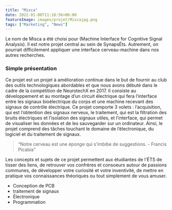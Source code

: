 ```yaml
---
title: "Misca"
date: 2022-01-06T11:18:56+06:00
featureImage: images/projet/Miscajpg.png
tags: ["Marketing", "News"]
---
```


Le nom de Misca a été choisi pour (Machine Interface for Cognitive Signal Analysis). Il est notre projet central au sein de SynapsÉts. Autrement, on pourrait difficilement appliquer une interface cerveau-machine dans nos autres recherches.

### Simple présentation 
  
Ce projet est un projet à amélioration continue dans le but de fournir au club des outils technologiques abordables et que nous avons débuté dans le cadre de la compétition de NeurotechX en 2017. Il consiste au développement et au montage d’un circuit électrique qui fera l’interface entre les signaux bioélectrique du corps et une machine recevant des signaux de contrôle électrique. Ce projet comporte 3 volets : l’acquisition, qui est l’obtention des signaux nerveux, le traitement, qui est la filtration des bruits électriques et l’isolation des signaux utiles, et l’interface, qui permet de visualiser les données et de les sauvegarder sur un ordinateur. Ainsi, le projet comprend des tâches touchant le domaine de l’électronique, du logiciel et du traitement de signaux.
  
> “Notre cerveau est une éponge qui s’imbibe de suggestions.  - Francis Picabia”

Les concepts et sujets de ce projet permettent aux étudiantes de l'ÉTS de tisser des liens, de retrouver vos confrères et consoeurs autour de passions communes, de développer votre curiosité et votre inventivité, de mettre en pratique vos connaissances théoriques ou tout simplement de vous amuser.
  
- Conception de PCB
- traitement de signaux
- Électronique
- Programmation

